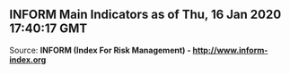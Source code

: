 ## INFORM Main Indicators as of Thu, 16 Jan 2020 17:40:17 GMT

Source: **INFORM (Index For Risk Management) - http://www.inform-index.org**
